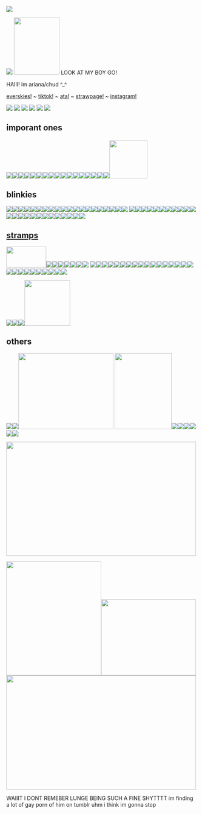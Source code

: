 ![](https://komarev.com/ghpvc/?username=toddalquist-luvr&color=ff69b4&style=plastic&label=viewers!+^o^&abbreviated=true)

<img src="https://media1.tenor.com/m/jIpDd3eW3_8AAAAd/todd-alquist-breaking-bad.gif"/> <img src="https://media.tenor.com/mhqs-fEdqd4AAAAi/todd-alquist-anime.gif" width= 120px; height= 150px;/> LOOK AT MY BOY GO!

HAIII! im ariana/chud ^_^

<a href="https://everskies.com/user/clownbear-2274885">everskies!</a> ~ <a href="https://www.tiktok.com/@shriveledforeskin?is_from_webapp=1&sender_device=pc">tiktok!</a> ~ <a href="https://toddalquist.atabook.org/">ata!</a> ~ <a href="https://toddalquist.straw.page/">strawpage!</a> ~ <a href="https://www.instagram.com/asecretgnome?igsh=MWE0NjdmbW5hY201Mg=="> instagram!</a>


<img src="https://64.media.tumblr.com/6ba15dc729bd8773e627343e23bf4b6c/daa0fddf21ff9628-fd/s400x600/77c620831007ac83e4b9af3209ce3d4db6a8e0a4.pnj"/>
<img src="https://64.media.tumblr.com/972b494fff1b675e01d61434b53e31c7/e8ca1c81101a018c-be/s400x600/2d0623094f42ea86a16b17bef93a1bc4145bf246.gifv"/>
<img src="https://64.media.tumblr.com/ed2a77ed5a677acac4720d0233f0aac4/3ad25d4d43dc100f-3e/s400x600/60fb9f9094a154d00175579169f3f1265bc68f23.pnj"/>
<img src="https://64.media.tumblr.com/7e2997e0c611beb29115d48ab5cbe0f0/cb656cdeda2088fe-09/s400x600/c41073d930d0d9db2b386f80710ec0ff2a0dc8bc.gifv"/>
<img src="https://64.media.tumblr.com/d965f8f21613a48f74296772c9eb3aa9/2be910994daa5cf1-2a/s400x600/a8de6048302fa60dec0b7abcc4abe0f3aff00949.pnj"/>
<img src="https://cdn.spacehey.net/layouts/105886_af4a85d6093516efa617fefcd09af6e6.png?expires=1737328159&token=7c5e2918adf348ae5791681d8ba89967c7001c80809946a24c928f4c9aaeafab"/>

## imporant ones</p> 

<img src="https://i.postimg.cc/0QnXmnzv/blinkies-Cafe-h-H.gif"/><img src="https://i.postimg.cc/MprQcQ6L/blinkies-Cafe-l5.gif"/><img src="https://external-media.spacehey.net/media/sxm22kQmsmPwe5pVpdm7IVvq8ovTEekhaaZ4wqd35Qm8=/https://64.media.tumblr.com/c091c27ea13d91a6b4717175ea20c314/61800744d6453cc4-26/s75x75_c1/8cb9656dbb1b4a4c79173d27d7dba71957746d34.gifv"/><img src="https://external-media.spacehey.net/media/slMY0N51x2KFy9K36Dfvjv0QhJsvJYUZduFMjF8KFfME=/http://dl3.glitter-graphics.net/pub/1386/1386223rbdqese71u.png"/><img src="https://64.media.tumblr.com/c2fec93045e63bbb9e412c6ac92b6b28/670cd30f542d0c63-f8/s100x200/2aae01b881370a59e2bc17c86997d0c4fc1cad9b.gifv"/><img src="https://64.media.tumblr.com/25a5928dce96f672c35fd3ab6d96fb2c/df303fd8b2314751-dd/s100x200/60c2c14be1ba42c04843298d43e74e53e748f1c5.gifv"/><img src="https://i.postimg.cc/tR5yJJHZ/ezgif-com-animated-gif-maker.gif"/><img src="https://i.postimg.cc/15cbY79V/ezgif-com-animated-gif-maker-1.gif"/><img src="https://i.postimg.cc/Hn9kVsdp/ezgif-com-animated-gif-maker.gif"/><img src="https://64.media.tumblr.com/b6af8271878c9e48c85961f5fe4dde37/df303fd8b2314751-19/s100x200/ed2f21b344b56686f1423650a2ddbc9e11487f1d.jpg"/><img src="https://64.media.tumblr.com/cad89837ab42aa15a4fa7248ea1d38ea/862ca621d9f19943-c1/s100x200/88de756bd80cf8667138d9eed24928af076b913c.pnj"/><img src="https://64.media.tumblr.com/2f4eb696a1ce6a2d7c37c97184af8f08/0f1b87a7a0a475bf-08/s250x400/93201b81459dbc50b01b7ee8c906d29a93ed5fe3.gifv"/><img src="https://64.media.tumblr.com/1ea387b5616e233da21a2c62b1f7d8eb/8336400b422a68e6-32/s100x200/0bf45f1b887d83e2a7828a19dc6ea446a12b94a0.gifv"/><img src="https://64.media.tumblr.com/e0003584867fbcfdecabc3a78fb05b22/2f4c749d798c5bf4-d4/s250x400/1788f66b39a414181bda404c2b65718eb3a001c7.gifv"/><img src="https://64.media.tumblr.com/87b29e1ab5b2091143be5e43089cb809/2f4c749d798c5bf4-8c/s250x400/02536e3764d88031307e084754b06624934f3e23.gifv"/><img src="https://64.media.tumblr.com/a4d40a30d234f86a4408d2fbb36b3eeb/863a536d93c98b34-7d/s100x200/860e8f8442210295579fa64e0271fb538703a389.gifv"/><img src="https://64.media.tumblr.com/74426d69694e0c00d125fd04be6f56da/a5b6896041f0ab1d-3f/s250x400/d8df98ae1d23a2868fd10b9e411b734677db7263.gifv"/><img src="https://64.media.tumblr.com/6940adae39778b32bf71374b6e21cc9a/184059df96befef7-33/s1280x1920/8dfd967b72ac8d9925cd00f4fa6ccf7ca940b5a5.jpg" width="100" height="100"/>

## blinkies

<img src="https://external-media.spacehey.net/media/s-2JwnIs119-QKaIQ-f9wA60OW4j6bKOR7E-hTIB9VS8=/https://i.ibb.co/xH1y463/42angel.gif"/><img src="https://external-media.spacehey.net/media/sulZim4j1UTtkU3w8qpwBeVrH7pIZHQxWvCc117z8UQI=/https://64.media.tumblr.com/2d9fea7c88566e29c91332a1460ae487/61800744d6453cc4-11/s100x200/b0f9bb6729e21d2eb33d183fe162c95d0e526b06.gifv"/><img src="https://external-media.spacehey.net/media/si_p3SeQdcxLf_LFtcnX_Abde1AgtHCKPxPXfK54Q0Dc=/https://i.ibb.co/mtS3WLM/4hater.gif"/><img src="https://external-media.spacehey.net/media/sA3pLf3EpWUD_Pb0nTGTqkOID8hAay6GMs8rSFQBRNqQ=/https://64.media.tumblr.com/a343f86a89fec7e597943284f7465f90/4ce5b9b1e3c7c8b0-d0/s75x75_c1/dd238cdbb29ba8ddd60657123fb78cd6ee49a08b.gifv"/><img src="https://external-media.spacehey.net/media/sf-CDhinGKcYaG2emwQU_EHnlj_rK9vg84UtToMtQLNI=/https://64.media.tumblr.com/a3b3b97a980e15ed3beeab7eb86113a7/8ad15b4299f78e8d-69/s75x75_c1/0ec5f31ba5712673bf93b76a39087c28b8c4dc3f.gifv"/><img src="https://external-media.spacehey.net/media/sFEfTQ0vPF1uxbxba7LeFt4tp8_sJBJoY-EWwA8UTu9Q=/https://i.postimg.cc/fRs9mCZJ/llmn.gif"/><img src="https://i.postimg.cc/mg7vkQyL/HGH4UBW.gif"/><img src="https://external-media.spacehey.net/media/shLfzIVLbG2AdoSeUR0PAs-PDke2YcWfcsyT5Qw96xf8=/https://64.media.tumblr.com/ddc1e31a23e3408e89e1ce17ac35a063/4bd2afebf9dcdf6d-aa/s250x400/5c37c0c020720892a069421977257836f32c7ceb.gifv"/><img src="https://external-media.spacehey.net/media/sriPaXma4UmWFPwBIAn_swqLNno7Y_SniEbkTOsFEr_s=/https://64.media.tumblr.com/e578d481bd1abc6bc3875156cd8e2fb4/4bd2afebf9dcdf6d-2f/s250x400/5a4ec1342c54ea536b7c0e02fd784b4bacffa776.gifv"/><img src="https://external-media.spacehey.net/media/sGcniIAqsMU-hmBp_KTQ7PYjZ-TpygMvrFYcJPS8UOhE=/https://64.media.tumblr.com/d44d00b5a4b38161e2df8360616421e8/4bd2afebf9dcdf6d-80/s250x400/f5f930bee4fe8a5f74d6833f09b596d08a87beec.gifv"/><img src="https://external-media.spacehey.net/media/s44kFpZGCVmO6IVfPbZgw5GtpR8W_cYrhq8bYVbCD-1E=/https://64.media.tumblr.com/1198fa73f52c7d21d0271369618aae90/tumblr_inline_pcjghddwtF1vss73l_250.gif"/><img src="https://external-media.spacehey.net/media/sxxRKNM0E7YqkZzhSwahD88D4Pjo4hKvKHPYVr1EhLy4=/https://plasticdino.neocities.org/blinkie/highschool.gif"/><img src="https://external-media.spacehey.net/media/sDyE_xx-_r_cI2v70356-FSJy-zF-9LdvIQzMVMXH250=/https://plasticdino.neocities.org/blinkie/mlp.gif"/><img src="https://external-media.spacehey.net/media/sSHs0X74y8iFWlVDTLVYHSmQJMZSDVYHYxZsLRt4BAj0=/https://plasticdino.neocities.org/blinkie/garfield.gif"/><img src="https://external-media.spacehey.net/media/stn5jzECdcEj1TXqbbFVthqsuxVwOSk30QxPPwkjxT9g=/https://64.media.tumblr.com/a33068504da93cd05c0e600ef4a9edf2/19a9e3ae2a687fa3-2f/s250x400/b73587b3dcb22c2c9cd2e06d7fc16ef98dfed19f.gif"/><img src="https://external-media.spacehey.net/media/sdctq7BACqYmGParULr-f2wiAMBLnPpZbRDi3NhtsSZA=/https://adriansblinkiecollection.neocities.org/x10.gif"/><img src="https://external-media.spacehey.net/media/sPSBRNPxAluZzysXgctzKwDVKQislacnbFH409izce7U=/https://y2k.neocities.org/blinkiez/tumblr_inline_pcjgfgLB8k1vss73l_1280.gif"/><img src="https://64.media.tumblr.com/728ad9c65754c0f160ebbdb14a3b7285/ff9f7105e951a308-c5/s250x400/9c60e92af8d73b4fd21219328dc61c5ab056fb2e.webp"/><img src="https://64.media.tumblr.com/f6da765c0e2f35963ef842858edd1950/b035b516dc88dd13-2b/s100x200/af846964c6bad0a03bd40c447d5c98b865ec838e.gifv"/><img src="https://64.media.tumblr.com/4d19f83d48938e72ea352ada5ec262f9/b035b516dc88dd13-1f/s100x200/bcf304998296635ab1e50df9dba0dfbc325a8999.gifv"/> <img src= "https://64.media.tumblr.com/2c9f90506836a5ea2548209b20effb81/aa6ad8b984475c27-1f/s100x200/3e87b4488989df848ba986b02771b555385069a4.gifv"/><img src="https://64.media.tumblr.com/900aeb65aa4a2932aad0906581cd3e74/aa6ad8b984475c27-9e/s100x200/28afc48655d53c2bd2958359382972f8c32cc0e2.gifv"/><img src="https://64.media.tumblr.com/860d4164c25611155283136cdd013498/1fb39223b20e4f22-2a/s100x200/a1adceaa13956237d67da50cfa1c78024fc42d4a.gifv"/><img src="https://64.media.tumblr.com/a488b91451778c9a44a3af782e41e3c0/13cc170809e1c104-38/s250x400/228abf8b818d9a47ea3df1e6a9aaf397bd740b42.gifv"/><img src="https://64.media.tumblr.com/53ae5dde398a9fd1f13d0d956c21f4ed/9d7b482171d6d04e-3f/s250x400/0e11e6c40b3d6396f5429adda6044917952d2144.gifv"/><img src="https://64.media.tumblr.com/57115aaa81f512dd0873d83e841073b1/363752070e93a7f9-11/s250x400/209ceaf006ecb489427644ca45668e83e0678d9c.gifv"/><img src="https://64.media.tumblr.com/66c0568161fa1bce76c76a6afa32e05e/692bf70aefc8b3b6-6a/s100x200/b03ba271ce6a50e16b38c2862418db163d5cc975.gifv"/><img src="https://64.media.tumblr.com/a4831f0a78a15aea391218939b42567a/75878540b804f3ca-e7/s250x400/2893fef1160a482f8d95e77fa27207cdf6484434.gifv"/><img src="https://64.media.tumblr.com/5f4699fc135efe3816f9fba70a606fe0/526ee027fde60ec3-2e/s250x400/7c30ec9ec962eff4e0c0a027e3595456109322e6.webp"/><img src="https://64.media.tumblr.com/c6835c670a98a48543f22f944680cefd/a5b6896041f0ab1d-bb/s250x400/c25234e6acbb500aee0f8ba94c1b7f82e3540e0b.gifv"/><img src="https://64.media.tumblr.com/7a8775d7d95eb374ed339e444caefab1/a5b6896041f0ab1d-a0/s250x400/60307c5f6bd0bbee1ad5a876eb93dcd0ea675131.gifv"/><img src="https://64.media.tumblr.com/654ff51b44975af3b2ba3240c4fbb61d/14df2b8e0ccc2214-40/s100x200/6f81a530c21fa285a7f75eced0eb62c18dac8ee3.gifv"/><img src="https://64.media.tumblr.com/dbd4b2bf905ccfd58d7d3d38093799fb/6fbbc18311c61dbb-08/s100x200/39f914315211e8d63de8f941b76e21989a3a23ab.gifv"/><img src="https://64.media.tumblr.com/c74a35659fd1ca684c9d85058bd7cf3c/e2c15a3766805f99-96/s250x400/4462417a9c4cc2be7e93d9d0d70dbc18a6710ad7.gifv"/><img src="https://64.media.tumblr.com/6ede7ef5113dbcc5fa23f8d5101e09cf/6fbbc18311c61dbb-1c/s100x200/feb8faee45c1c55179e55c807ece35a2c74673e0.gifv"/><img src="https://64.media.tumblr.com/5950d757ab4246d0f4f0b60308e85ece/2f8834b47d90034d-45/s250x400/d074e42a5891348ba7dfb71f79b107ec4eca30e5.gifv"/><img src="https://64.media.tumblr.com/44fa8b0e78b19b6464fb4eccaf615a01/b19b8466f96477fc-0d/s100x200/93f1a37aa0828d097d270d5a71fbaef6afe17962.gifv"/><img src="https://64.media.tumblr.com/f4ba72a25ad3cdbedf3ef1f109e0b114/0811590d6f62ec5a-03/s75x75_c1/7352b83f440e2b4ca66f91670602b7701afdf43e.gifv"/><img src="https://64.media.tumblr.com/3226232d4ad9a8fed1eb91924af87e5f/b4efadd60ae6c6cc-5a/s250x400/a89a7b65cba8a5756ab23102913fcb817e8a1682.gifv"/><img src="https://64.media.tumblr.com/d61a5fb3e20b8931ac4f9dab1357264a/44b88cdeb699e68c-06/s250x400/e39800e7d77c3c3afe0f987ab3930932cb2ffbe9.gifv"/><img src="https://64.media.tumblr.com/f5dee16975c7790c13319f9306118af2/37901a7869227e54-11/s250x400/0f1472451ce8d3d2e453f4b0c43169b437f698d8.gifv"/><img src="https://64.media.tumblr.com/d2c567a9292a312b5f6fd013d98fe047/a671f5cbbeb1f6b1-d7/s100x200/0d407dcf07ebc3a1ca59aae3afd6f1ff7766a758.gifv"/><img src="https://64.media.tumblr.com/8d87c24e5f80d53006b8b54b15565b58/a671f5cbbeb1f6b1-a4/s100x200/cda2cc881f881b7596c85037bc15d60a806695f1.gifv"/><img src="https://64.media.tumblr.com/78c9235309e6430fe62c21249d590299/f881262a996dd464-01/s250x400/410f79b2711998f8a071df7eda5c103070f222f0.gifv"/>

  ## <u>stramps</u>
  
<img src="https://i.postimg.cc/bwf57ZcK/28207-68c65651b088c23732b1619c324d8500.png" width=105; height=55;/><img src="https://external-media.spacehey.net/media/sgRQMqCgeM6XNsgoZXaYWFyci3ccLI9NrjO3gX-mwkwY=/https://64.media.tumblr.com/5965be658d5e0814f92c95be73ea70e4/661971a88f794150-03/s100x200/9d594f411e8fb166cdfee1232ace62d11777716a.gifv"/><img src="https://external-media.spacehey.net/media/sChYnU8GHKlIYGssz__prqiblSR6tyseBF1Yup-uhwko=/https://images-wixmp-ed30a86b8c4ca887773594c2.wixmp.com/i/0ea075a2-c302-41ab-b1af-124a52b187a6/d1183yn-3d1547c8-c1f5-49ed-adf3-fd63abcc231d.gif"/><img src="https://external-media.spacehey.net/media/s8C33KNyiPyrRXEu4Uarjir5url_LDfPqLrZAF7z97YE=/https://64.media.tumblr.com/9505c416803af2ef87a292241d84363d/56fefd3f1342a5c1-c4/s100x200/4ec204c90077250835a295ab66804f8aa0b79254.gifv"/><img src="https://allyratworld.com/stamps/d9rz26g-fb071f9e-c4f2-4083-82fc-41d9f36a92e0.png"/><img src="https://hamood.carrd.co/assets/images/gallery07/d3b61255.png?v34093983873751"/><img src="https://images-wixmp-ed30a86b8c4ca887773594c2.wixmp.com/f/57f3fc6c-cad8-400b-84cb-732542de0b52/d48oh4o-f5c3c5e0-5ffb-4f99-b3cc-b81f53a4a5b5.png?token=eyJ0eXAiOiJKV1QiLCJhbGciOiJIUzI1NiJ9.eyJzdWIiOiJ1cm46YXBwOjdlMGQxODg5ODIyNjQzNzNhNWYwZDQxNWVhMGQyNmUwIiwiaXNzIjoidXJuOmFwcDo3ZTBkMTg4OTgyMjY0MzczYTVmMGQ0MTVlYTBkMjZlMCIsIm9iaiI6W1t7InBhdGgiOiJcL2ZcLzU3ZjNmYzZjLWNhZDgtNDAwYi04NGNiLTczMjU0MmRlMGI1MlwvZDQ4b2g0by1mNWMzYzVlMC01ZmZiLTRmOTktYjNjYy1iODFmNTNhNGE1YjUucG5nIn1dXSwiYXVkIjpbInVybjpzZXJ2aWNlOmZpbGUuZG93bmxvYWQiXX0.CDNze5kUexNPbfD6-76E80XEndvHvfL5a7VHk3XzOG8"/><img src="https://64.media.tumblr.com/b13e6e18d97ce9728ffcb6e4df2c10b8/f943d9890bee0f57-15/s100x200/53205d51dbdfc4b162c8cde940b669482a239aeb.jpg"/> <img src="https://64.media.tumblr.com/40743bab3dd332942d1a2c8d09876f08/0a314c1722fc4072-80/s100x200/9ac81656f8dcb1b57b2061a2ddf47d4918f76bee.pnj"/><img src="https://64.media.tumblr.com/c0bc053497b6d2cdacf72607710c1e0c/0a314c1722fc4072-59/s100x200/aa6877408a07b3006e9993c626430f1fbea2343e.gifv"/><img src="https://64.media.tumblr.com/8da57cf672a86d79c0aa6b71e616701b/8ebb522dbd957e33-ca/s250x400/c99a78e9a789a2bb190f06c40cb85900c8712521.pnj"/><img src="https://64.media.tumblr.com/121e02460a2940c4bcd94e622646b5a9/d5485780781ead58-8b/s100x200/aa186217a56a91e03f437c5f0fd67a98bd3e8ee4.gifv"/><img src="https://64.media.tumblr.com/adfdfd9c55bd33ad9e859a4b464b3cbb/21317507f7352712-01/s100x200/ab9ab8bfbcf433428692a09ecc4cf063cee9b625.jpg"/><img src="https://64.media.tumblr.com/603280bb25174fe4ab92aa165ef7d0a8/321aa268678c99b9-ff/s100x200/d28fa8f73c9bd03444110b6b310f5a53cc2bd5eb.gifv"/><img src="https://64.media.tumblr.com/c8d0be9fb381b30c4ba3b23748b4747e/ba16d020129a2a85-75/s100x200/d307b6f76d3b849184e96ef80d9a69f8522bbc63.gifv"/><img src="https://64.media.tumblr.com/ae1e2579376ea46e7138f0a2ace7bdc4/f2ecde4a8441d6d3-5b/s100x200/eb4cbc37cfffca5350d0658a960fc4e37e4ca29a.gifv"/><img src="https://64.media.tumblr.com/e9280f9ac6f2bf33c10867881c4b8305/f2ecde4a8441d6d3-58/s100x200/e1a84d8b964151979e2e54eb886c5d090de3469e.pnj"/><img src="https://64.media.tumblr.com/c04bf1b3944a03be3ad0d86c8378fef5/6c0f91c1af4ee0a2-09/s100x200/2761e4ef373274d387d4ed7c913496866434625a.jpg"/><img src="https://64.media.tumblr.com/0b92e5d119c2fc8d9735d53b4fbcf0f5/6c0f91c1af4ee0a2-fa/s100x200/be346520f46045bf2245a34e574c1c2ca54ab9a7.pnj"/><img src="https://64.media.tumblr.com/fd64dfed52686e5bfa8456ac44369e84/32971ec037eaf543-91/s100x200/83e0dc3f831e99185344a86ab836477d7e5062fb.pnj"/><img src="https://64.media.tumblr.com/5111a178ff7203b0dab814adb8e12118/31b077c47cd92dea-c8/s100x200/a53583556dc85189063d0d41ab31f2bfcbe844f9.gifv"/><img src="https://64.media.tumblr.com/6df6af7dc1a8b2c4d107bb39a3585563/c4bc6cc10b162b5a-ed/s100x200/30b7d5ac8a1a34b9282a2b055cd2e0e334dcaf3b.webp"/><img src="https://64.media.tumblr.com/9e302e0c7d66c9f4881c1ba9f9d1c504/dd9dd9869ca670f0-f1/s100x200/40ddce14638b9427ce360010e7935026cd4c93b4.jpg"/><img src="https://64.media.tumblr.com/48e5118c35fe6696ea795cff3923af0a/e8ca1c81101a018c-ef/s100x200/7de1f15bc43cbe5a9d2e9a58f8cdf1bce0343671.pnj"/><img src="https://64.media.tumblr.com/02d0636314fa22882beb7bd48bfd8af6/2f8834b47d90034d-2d/s100x200/1e41d820004f46bad3ea860cb7ad2f50346f1613.pnj"/><img src="https://64.media.tumblr.com/f69365bdacdb717d07dd1146fb6719cd/0811590d6f62ec5a-ab/s100x200/779b2af56b8d36222bdde348b03cbd3af291c01d.pnj"/><img src="https://64.media.tumblr.com/8a6346b5ac0b0de07937f5efe861e000/3ad25d4d43dc100f-5a/s100x200/03b782eeec47613af183f7af9408d0fb954f43b4.gifv"/><img src="https://64.media.tumblr.com/9b56d31f5a1dd1f0b6d4c9e090bdeee6/67c9f3fb6561df82-bf/s100x200/0c76f28a01125a73170589d6c0706c11b13abf20.pnj"/><img src="https://64.media.tumblr.com/6c248e312b3812603f7437759c2702e1/67c9f3fb6561df82-84/s100x200/573dce1a0b85d4a891c5fb203dbcec3b2088189f.pnj"/><img src="https://64.media.tumblr.com/b2838016f562763f079ffc8a25f9a1a3/7ee776a47de38779-f0/s100x200/824a7293210f2db8ec4ee6ea68bc5fb3fcc3859f.gifv"/><img src="https://64.media.tumblr.com/4cf042276799cf031e74550d3dd2f2da/c80e07d9272333a9-57/s100x200/76a5b5beba1029f691734f705c97f9c0940e7685.gifv"/><img src="https://64.media.tumblr.com/c5b2747f709be9c19448803891bd634a/6c0f91c1af4ee0a2-38/s100x200/10da99fdc5df63b06015a649616868dbd434dc28.pnj"/><img src="https://i.postimg.cc/Kc7m6gtF/monkey-shady-ezgif-com-resize.gif"/><img src="https://i.postimg.cc/L6Hm26VP/monkey-cool-ezgif-com-resize-1.gif"/><img src="https://i.postimg.cc/wjMHRfZT/twitch-chatting-ezgif-com-resize.gif"/>

<img src="https://64.media.tumblr.com/461443ad5a57f498771dfbead4c1e2d3/f881262a996dd464-13/s100x200/7a936b60534b950810024e2823409a714c9944e5.gifv"/><img src="https://64.media.tumblr.com/2315b046cba900c05bf477ee2bf390ea/2a8f8e85b0c310c1-80/s100x200/11aa6a3ebad5f33cd222e46ec9051fb5f215dade.gifv"/><img src="https://64.media.tumblr.com/00a9a518ce6309d8055510619cf838de/2a8f8e85b0c310c1-34/s100x200/2a09536cc0840163170b56ad4e1d3dc1c01458a8.gifv"/><img src="https://64.media.tumblr.com/f618875df7b25617c3bf37723d59862e/76563c5747ff42fd-a1/s500x750/1e59986b227dfb7b1f5454c289686e0cd1d5ef40.jpg" height=120 width:150/>

## others

<img src="https://external-media.spacehey.net/media/smPJJpqZ235Q9kGAQnCksNipgL3q6f9gJT_62Y-4jqy0=/https://i.ibb.co/thmpb9C/tumblr-inline-prh441p-Gu-D1vxygeb-500.gif"/><img src="https://64.media.tumblr.com/150f6df5b93acfffbc5ff4f6f409d476/8680f2784c87222c-23/s400x600/4e05bc284ccc574a69314e931c4dea69ff38927a.gifv"/><img src="https://64.media.tumblr.com/8cf4b1e4222599ab1d5a53f977b68da4/acc10e7ceb9519ab-7b/s1280x1920/a33faeaeb2ca609672ffc6f3f2be15a9088859d0.jpg" width=250 height=200/> <img src="https://64.media.tumblr.com/94680094a1ecea92758eb35c007dc92d/6a03adf7f350f7f6-36/s540x810/cc0d612b88e1f5b5a9697b7e5122076e4bfbf435.jpg" width=150 height=200/><img src="https://64.media.tumblr.com/be9c37d5bb31788d8d95e25ad861ebe4/8680f2784c87222c-cc/s250x400/744e339fa8a9f8c86edd552f9df95f79acdb48b2.gifv"/><img src="https://64.media.tumblr.com/20a41b8744b81ada1a57c273ccc0cfc2/4ff098bbd02db0c7-6a/s75x75_c1/6905933d1e4ec92678081e44722019699b26dff2.gifv"/><img src="https://64.media.tumblr.com/91cf371543f54dd67dd8f0519616e2b3/281be6bcacc41dca-94/s100x200/93cfd0221c5f515f3df27766897c55f6fb8fb9c1.gifv"/><img src="https://64.media.tumblr.com/76104ef864759d560b399f7839be9f9b/0ff738aae3bed445-16/s100x200/71571d2135714e10ff7ef9bf477ef74a91e02a15.jpg"/><img src="https://64.media.tumblr.com/f5b9dc40d47a6f8ef568da0caba2ece4/e8ca1c81101a018c-22/s100x200/66f863f74bc6b2d4b03faa8abaa371381b5dba56.gifv"/><img src="https://64.media.tumblr.com/54860bb164999233eb7d4c3e6bbb67cf/cb656cdeda2088fe-6a/s100x200/722ee6aab58a0fcb67c4007449b7d2bc60496a08.gifv"/>

<img src="https://64.media.tumblr.com/170ccb115a6787a2ea9a1f018cc41f6a/7944becb356c287a-8f/s400x600/338c1d3e82df5d4619144194a0ec7c445041d5e1.jpg" width=500 height=300/>

<img src="https://64.media.tumblr.com/816229a3bcbe99c62fbcfe17a1d257af/57060a75dbaa92cf-8d/s1280x1920/784f4c03e6e665da8ec8d0889e11ff8be3f2faf2.jpg" width=250 height=300/><img src="https://64.media.tumblr.com/0974e54072f35e6ddb6013ee7edc88d7/22f0d810433190d3-a7/s640x960/6e725226de47fb61ae53ec4ebb3ffe48b7788550.pnj" width=250 height=200/>
<img src="https://64.media.tumblr.com/b7c2a4219e7f110a6123d932296e1a52/cab38705a2939214-47/s640x960/b2af0dde150233d23f953c28d88a02733e5be27a.pnj" width=500 height=300/> 



WAIIIT I DONT REMEBER LUNGE BEING SUCH A FINE SHYTTTT im finding a lot of gay porn of him on tumblr uhm i think im gonna stop 

